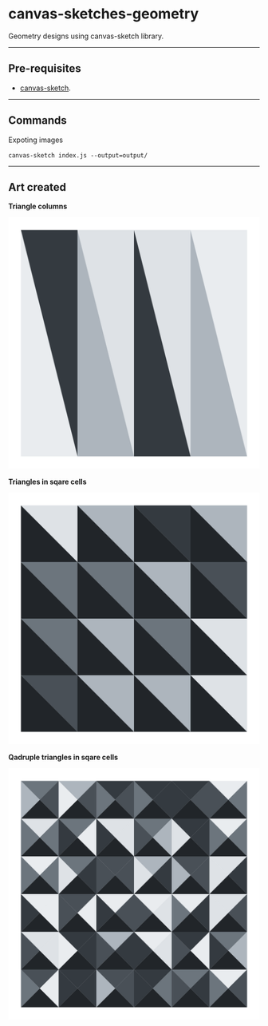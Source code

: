 # canvas-sketches-geometry
Geometry designs using canvas-sketch library.

----------------------------------------------------------------

## Pre-requisites

- [canvas-sketch](https://github.com/mattdesl/canvas-sketch).
----------------------------------------------------------------

## Commands 

Expoting images 
```
canvas-sketch index.js --output=output/
```
----------------------------------------------------------------
## Art created
**Triangle columns**

![Triangle columns](output/triangleColumns/2022.01.12-21.01.24.png)

**Triangles in sqare cells**

![Triangles in sqare cells](output/triangleSqareCells/2022.01.12-21.52.03.png)

**Qadruple triangles in sqare cells**

![Triangles in sqare cells](output/qadrupleTrianglesSqareCells/2022.01.13-17.53.30.png)

